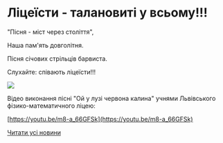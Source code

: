 # Ліцеїсти - талановиті у всьому!!!

"Пісня - міст через століття",

Наша пам'ять довголітня.

Пісня січових стрільців барвиста.

Слухайте: співають ліцеїсти!!!

![](/images/blog/ліцеїсти-талановиті-у-всьому/img_20181017_132914.jpg)

Відео виконання пісні "Ой у лузі червона калина" учнями Львівського фізико-математичного ліцею:

[https://youtu.be/m8-a_66GFSk](https://youtu.be/m8-a_66GFSk)

[Читати усі новини](/news)
